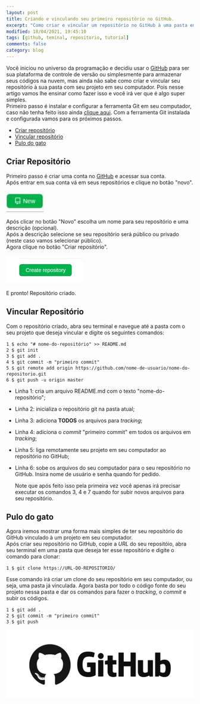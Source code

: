 ```yaml
---
layout: post
title: Criando e vinculando seu primeiro repositório no GitHub.
excerpt: "Como criar e vincular um repositório no GitHub à uma pasta em seu computador."
modified: 18/04/2021, 19:45:10
tags: [github, teminal, repositorio, tutorial]
comments: false
category: blog
---
```


Você iniciou no universo da programação e decidiu usar o [GitHub](https://github.com/) para ser sua plataforma de controle de versão ou simplesmente para armazenar seus códigos na nuvem, mas ainda não sabe como criar e vincular seu repositório à sua pasta com seu projeto em seu computador. Pois nesse artigo vamos lhe ensinar como fazer isso e você irá ver que é algo super simples.<br>
Primeiro passo é instalar e configurar a ferramenta Git em seu computador, caso não tenha feito isso ainda <a href="../../_posts/github/2021-04-18-InstallAndConfigGit.md" target="_blank"><u>clique aqui</u></a>. Com a ferramenta Git instalada e configurada vamos para os próximos passos.

- [Criar repositório](#criar-repositório)
- [Vincular repositório](#vincular-repositório)
- [Pulo do gato](#pulo-do-gato)
  
## Criar Repositório

Primeiro passo é criar uma conta no [GitHub](https://github.com/) e acessar sua conta. <br>
Após entrar em sua conta vá em seus repositórios e clique no botão "novo".
  <p>
    <img src="../../images/btn-new-repository.jpg" alt="Botão novo" title="Botão Novo"/>
  </p>

Após clicar no botão "Novo" escolha um nome para seu repositório e uma descrição (opcional).<br>
Após a descrição selecione se seu repositório será público ou privado (neste caso vamos selecionar público).<br>
Agora clique no botão "Criar repositório".
  <p>
    <img src="../../images/btn-ok-repository.png" alt="Botão Criar repositório" title="Criar repositório"/>
  </p>

  E pronto! Repositório criado.

## Vincular Repositório

Com o repositório criado, abra seu terminal e navegue até a pasta com o seu projeto que deseja vincular e digite os seguintes comandos:<br>

``` shell
1 $ echo "# nome-do-repositório" >> README.md 
2 $ git init
3 $ git add .
4 $ git commit -m "primeiro commit"
5 $ git remote add origin https://github.com/nome-de-usuario/nome-do-repositorio.git
6 $ git push -u origin master
```
- Linha 1: cria um arquivo README.md com o texto "nome-do-repositório";
- Linha 2: inicializa o repositório git na pasta atual;
- Linha 3: adiciona __TODOS__ os arquivos para _tracking_;
- Linha 4: adiciona o _commit_ "primeiro commit" em todos os arquivos em _tracking_;
- Linha 5: liga remotamente seu projeto em seu computador ao repositório no GitHub;
- Linha 6: sobe os arquivos do seu computador para o seu repositório no GitHub. Insira nome de usuário e senha quando for pedido.


  <p>
    Note que após feito isso pela primeira vez você apenas irá precisar executar os comandos 3, 4 e 7 quando for subir novos arquivos para seu repositório.
  </p>

## Pulo do gato

Agora iremos mostrar uma forma mais simples de ter seu repositório do GitHub vinculado à um projeto em seu computador.<br>
Após criar seu repositório no GitHub, copie a _URL_ do seu repositóio, abra seu terminal em uma pasta que deseja ter esse repositório e digite o comando para clonar:
```shell
1 $ git clone https://URL-DO-REPOSITORIO/
```
Esse comando irá criar um clone do seu repositório em seu computador, ou seja, uma pasta já vinculada. Agora basta por todo o código fonte do seu projeto nessa pasta e dar os comandos para fazer o _tracking_, o _commit_ e subir os códigos.
```shell
1 $ git add .
2 $ git commit -m "primeiro commit"
3 $ git push
``` 

<p>
    <img src="../../images/github-logo.png" alt="GitHub" title="GitHub"/>
</p>

  
